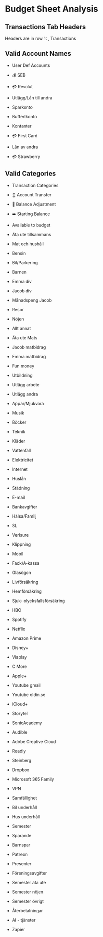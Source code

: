 # Budget Sheet Analysis

## Transactions Tab Headers

Headers are in row 1: , Transactions


## Valid Account Names

- User Def Accounts

- 💰 SEB

- 💳 Revolut

- Utlägg/Lån till andra

- Sparkonto

- Buffertkonto

- Kontanter

- 💳 First Card

- Lån av andra

- 💳 Strawberry



## Valid Categories

- Transaction Categories

- ↕️ Account Transfer

- 🔢 Balance Adjustment

- ➡️ Starting Balance

- Available to budget

- Äta ute tillsammans

- Mat och hushåll

- Bensin

- Bil/Parkering

- Barnen

- Emma div

- Jacob div

- Månadspeng Jacob

- Resor

- Nöjen

- Allt annat

- Äta ute Mats

- Jacob matbidrag

- Emma matbidrag

- Fun money

- Utbildning

- Utlägg arbete

- Utlägg andra

- Appar/Mjukvara

- Musik

- Böcker

- Teknik

- Kläder

- Vattenfall

- Elektricitet

- Internet

- Huslån

- Städning

- E-mail

- Bankavgifter

- Hälsa/Familj

- SL

- Verisure

- Klippning

- Mobil

- Fack/A-kassa

- Glasögon

- Livförsäkring

- Hemförsäkring

- Sjuk- olycksfallsförsäkring

- HBO

- Spotify

- Netflix

- Amazon Prime

- Disney+

- Viaplay

- C More

- Apple+

- Youtube gmail

- Youtube oldin.se

- iCloud+

- Storytel

- SonicAcademy

- Audible

- Adobe Creative Cloud

- Readly

- Steinberg

- Dropbox

- Microsoft 365 Family

- VPN

- Samfällighet

- Bil underhåll

- Hus underhåll

- Semester

- Sparande

- Barnspar

- Patreon

- Presenter

- Föreningsavgifter

- Semester äta ute

- Semester nöjen

- Semester övrigt

- Återbetalningar

- AI - tjänster

- Zapier

